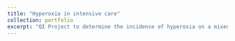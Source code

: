 ```yaml
---
title: "Hyperoxia in intensive care"
collection: portfolio
excerpt: "QI Project to determine the incidence of hyperoxia on a mixed general intensive care unit, monitoring and improvement using an automated strategy.  Completed QI project, superceeded by research role as principle investigator for the UKROX trial locally."
---
```

